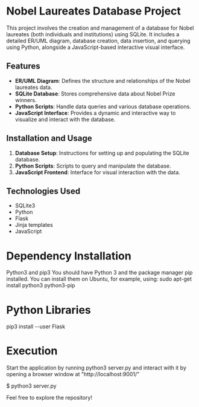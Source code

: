 # Nobel Laureates Database Project

This project involves the creation and management of a database for Nobel laureates (both individuals and institutions) using SQLite. It includes a detailed ER/UML diagram, database creation, data insertion, and querying using Python, alongside a JavaScript-based interactive visual interface.

## Features
- **ER/UML Diagram**: Defines the structure and relationships of the Nobel laureates data.
- **SQLite Database**: Stores comprehensive data about Nobel Prize winners.
- **Python Scripts**: Handle data queries and various database operations.
- **JavaScript Interface**: Provides a dynamic and interactive way to visualize and interact with the database.

## Installation and Usage
1. **Database Setup**: Instructions for setting up and populating the SQLite database.
2. **Python Scripts**: Scripts to query and manipulate the database.
3. **JavaScript Frontend**: Interface for visual interaction with the data.

## Technologies Used
- SQLite3
- Python
- Flask
- Jinja templates
- JavaScript

# Dependency Installation
Python3 and pip3
You should have Python 3 and the package manager pip installed. You can
install them on Ubuntu, for example, using:
sudo apt-get install python3 python3-pip
# Python Libraries
pip3 install --user Flask

# Execution
Start the application by running python3 server.py and interact with it
by opening a browser window at "http://localhost:9001/"

$ python3 server.py

Feel free to explore the repository!

